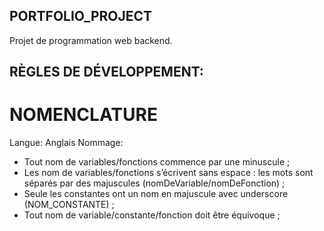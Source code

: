 ## PORTFOLIO_PROJECT
Projet de programmation web backend.

## RÈGLES DE DÉVELOPPEMENT:
# NOMENCLATURE
Langue: Anglais
Nommage: 
- Tout nom de variables/fonctions commence par une minuscule ;
- Les nom de variables/fonctions s’écrivent sans espace : les mots sont séparés par des majuscules (nomDeVariable/nomDeFonction) ;
- Seule les constantes ont un nom en majuscule avec underscore (NOM_CONSTANTE) ;
- Tout nom de variable/constante/fonction doit être équivoque ;

